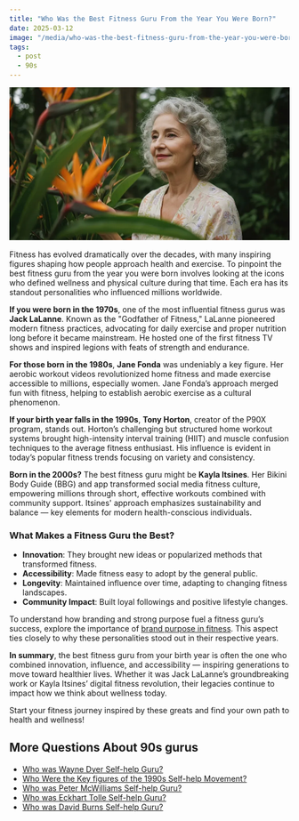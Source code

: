 ```yaml
---
title: "Who Was the Best Fitness Guru From the Year You Were Born?"
date: 2025-03-12
image: "/media/who-was-the-best-fitness-guru-from-the-year-you-were-born.webp"
tags:
  - post
  - 90s
---
```


![Who Was the Best Fitness Guru From the Year You Were Born?](/media/who-was-the-best-fitness-guru-from-the-year-you-were-born.webp)

Fitness has evolved dramatically over the decades, with many inspiring figures shaping how people approach health and exercise. To pinpoint the best fitness guru from the year you were born involves looking at the icons who defined wellness and physical culture during that time. Each era has its standout personalities who influenced millions worldwide.

**If you were born in the 1970s**, one of the most influential fitness gurus was **Jack LaLanne**. Known as the "Godfather of Fitness," LaLanne pioneered modern fitness practices, advocating for daily exercise and proper nutrition long before it became mainstream. He hosted one of the first fitness TV shows and inspired legions with feats of strength and endurance.

**For those born in the 1980s**, **Jane Fonda** was undeniably a key figure. Her aerobic workout videos revolutionized home fitness and made exercise accessible to millions, especially women. Jane Fonda’s approach merged fun with fitness, helping to establish aerobic exercise as a cultural phenomenon.

**If your birth year falls in the 1990s**, **Tony Horton**, creator of the P90X program, stands out. Horton’s challenging but structured home workout systems brought high-intensity interval training (HIIT) and muscle confusion techniques to the average fitness enthusiast. His influence is evident in today’s popular fitness trends focusing on variety and consistency.

**Born in the 2000s?** The best fitness guru might be **Kayla Itsines**. Her Bikini Body Guide (BBG) and app transformed social media fitness culture, empowering millions through short, effective workouts combined with community support. Itsines' approach emphasizes sustainability and balance — key elements for modern health-conscious individuals.

### What Makes a Fitness Guru the Best?

- **Innovation**: They brought new ideas or popularized methods that transformed fitness.
- **Accessibility**: Made fitness easy to adopt by the general public.
- **Longevity**: Maintained influence over time, adapting to changing fitness landscapes.
- **Community Impact**: Built loyal followings and positive lifestyle changes.

To understand how branding and strong purpose fuel a fitness guru’s success, explore the importance of [brand purpose in fitness](https://supertotallyawesome.com/posts/brand-purpose). This aspect ties closely to why these personalities stood out in their respective years.

**In summary**, the best fitness guru from your birth year is often the one who combined innovation, influence, and accessibility — inspiring generations to move toward healthier lives. Whether it was Jack LaLanne’s groundbreaking work or Kayla Itsines’ digital fitness revolution, their legacies continue to impact how we think about wellness today.

Start your fitness journey inspired by these greats and find your own path to health and wellness!

## More Questions About 90s gurus

- [Who was Wayne Dyer Self-help Guru?](/posts/who-was-wayne-dyer-self-help-guru)
- [Who Were the Key figures of the 1990s Self-help Movement?](/posts/who-were-the-key-figures-of-the-1990s-self-help-mo)
- [Who was Peter McWilliams Self-help Guru?](/posts/who-was-peter-mcwilliams-self-help-guru)
- [Who was Eckhart Tolle Self-help Guru?](/posts/who-was-eckhart-tolle-self-help-guru)
- [Who was David Burns Self-help Guru?](/posts/who-was-david-burns-self-help-guru)
